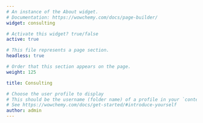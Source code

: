 ```yaml
---
# An instance of the About widget.
# Documentation: https://wowchemy.com/docs/page-builder/
widget: consulting

# Activate this widget? true/false
active: true

# This file represents a page section.
headless: true

# Order that this section appears on the page.
weight: 125

title: Consulting

# Choose the user profile to display
# This should be the username (folder name) of a profile in your `content/authors/` folder.
# See https://wowchemy.com/docs/get-started/#introduce-yourself
author: admin
---
```

